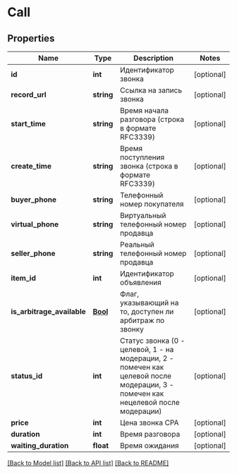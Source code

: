 # Call

## Properties
Name | Type | Description | Notes
------------ | ------------- | ------------- | -------------
**id** | **int** | Идентификатор звонка | [optional] 
**record_url** | **string** | Ссылка на запись звонка | [optional] 
**start_time** | **string** | Время начала разговора (строка в формате RFC3339) | [optional] 
**create_time** | **string** | Время поступления звонка (строка в формате RFC3339) | [optional] 
**buyer_phone** | **string** | Телефонный номер покупателя | [optional] 
**virtual_phone** | **string** | Виртуальный телефонный номер продавца | [optional] 
**seller_phone** | **string** | Реальный телефонный номер продавца | [optional] 
**item_id** | **int** | Идентификатор объявления | [optional] 
**is_arbitrage_available** | [**Bool**](Bool.md) | Флаг, указывающий на то, доступен ли арбитраж по звонку | [optional] 
**status_id** | **int** | Статус звонка (0 - целевой, 1 - на модерации, 2 - помечен как целевой после модерации, 3 - помечен как нецелевой после модерации) | [optional] 
**price** | **int** | Цена звонка CPA | [optional] 
**duration** | **int** | Время разговора | [optional] 
**waiting_duration** | **float** | Время ожидания | [optional] 

[[Back to Model list]](../../README.md#documentation-for-models) [[Back to API list]](../../README.md#documentation-for-api-endpoints) [[Back to README]](../../README.md)


